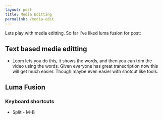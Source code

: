 ```yaml
---
layout: post
title: Media Editting
permalink: /media-edit
---
```


Lets play with media editting. So far I've liked luma fusion for post:

## Text based media editting

- Loom lets you do this, it shows the words, and then you can trim the video using the words. Given everyone has great transcription now this will get much easier. Though maybe even easier with shotcut like tools.

## Luma Fusion

### Keyboard shortcuts

- Split - M-B
